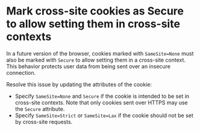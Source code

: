 # Mark cross-site cookies as Secure to allow setting them in cross-site contexts

In a future version of the browser, cookies marked with `SameSite=None` must also be marked with `Secure` to allow setting them in a cross-site context.
This behavior protects user data from being sent over an insecure connection.

Resolve this issue by updating the attributes of the cookie:

- Specify `SameSite=None` and `Secure` if the cookie is intended to be set in cross-site contexts. Note that only cookies sent over HTTPS may use the `Secure` attribute.
- Specify `SameSite=Strict` or `SameSite=Lax` if the cookie should not be set by cross-site requests.
